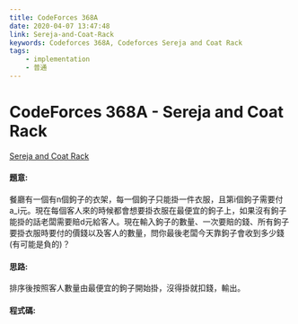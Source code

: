 ```yaml
---
title: CodeForces 368A
date: 2020-04-07 13:47:48
link: Sereja-and-Coat-Rack
keywords: Codeforces 368A, Codeforces Sereja and Coat Rack
tags:
    - implementation
    - 普通
---
```

# CodeForces 368A - Sereja and Coat Rack
[Sereja and Coat Rack](https://codeforces.com/problemset/problem/368/A)


#### 題意:
餐廳有一個有n個鉤子的衣架，每一個鉤子只能掛一件衣服，且第i個鉤子需要付a_i元。現在每個客人來的時候都會想要掛衣服在最便宜的鉤子上，如果沒有鉤子能掛的話老闆需要賠d元給客人。現在輸入鉤子的數量、一次要賠的錢、所有鉤子要掛衣服時要付的價錢以及客人的數量，問你最後老闆今天靠鉤子會收到多少錢(有可能是負的)？
<!-- more -->
#### 思路:
排序後按照客人數量由最便宜的鉤子開始掛，沒得掛就扣錢，輸出。

#### 程式碼:
<script src="https://gist.github.com/Daviswww/088f66204dfceb4ca145801133690fbe.js"></script>